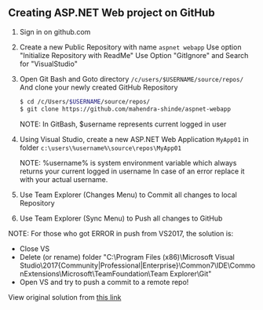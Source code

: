 ## Creating ASP.NET Web project on GitHub

1.  Sign in on github.com
2.  Create a new Public Repository with name `aspnet webapp`
    Use option "Initialize Repository with ReadMe"
    Use Option "GitIgnore" and Search for "VisualStudio"

3.  Open Git Bash and Goto directory `/c/users/$USERNAME/source/repos/`
    And clone your newly created GitHub Repository
    
    ```Bash
    $ cd /c/Users/$USERNAME/source/repos/
    $ git clone https://github.com/mahendra-shinde/aspnet-webapp
    ```
    NOTE: In GitBash, $username represents current logged in user

4.  Using Visual Studio, create a new ASP.NET Web Application `MyApp01` in folder
    `c:\users\%username%\source\repos\MyApp01`

    NOTE: %username% is system environment variable which always returns your current logged in username
          In case of an error replace it with your actual username.

5.  Use Team Explorer (Changes Menu) to Commit all changes to local Repository
6.  Use Team Explorer (Sync Menu) to Push all changes to GitHub

NOTE: For those who got ERROR in push from VS2017, the solution is:

-   Close VS
-   Delete (or rename) folder "C:\Program Files (x86)\Microsoft Visual Studio\2017{Community|Professional|Enterprise}\Common7\IDE\CommonExtensions\Microsoft\TeamFoundation\Team Explorer\Git"
-   Open VS and try to push a commit to a remote repo!

View original solution from [this link](https://developercommunity.visualstudio.com/content/problem/308898/error-encountered-while-pushing-to-the-remote-repo-3.html)